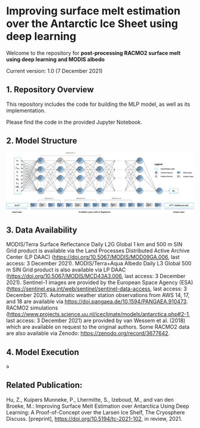 # Improving surface melt estimation over the Antarctic Ice Sheet using deep learning



Welcome to the repository for **post-processing RACMO2 surface melt using deep learning and MODIS albedo**

Current version: 1.0 (7 December 2021)



## 1. Repository Overview

This repository includes the code for building the MLP model, as well as its implementation.

Please find the code in the provided Jupyter Notebook.



## 2. Model Structure



![image-20211207120720707](https://github.com/Doktor-Hu/TC_MLP/blob/main/IMG/image-20211207120720707.png)


## 3. Data Availability

MODIS/Terra Surface Reflectance Daily L2G Global 1 km and 500 m SIN Grid product is available via the Land Processes Distributed Active Archive Center (LP DAAC) (https://doi.org/10.5067/MODIS/MOD09GA.006, last access: 3 December 2021). MODIS/Terra+Aqua Albedo Daily L3 Global 500 m SIN Grid product is also available via LP DAAC (https://doi.org/10.5067/MODIS/MCD43A3.006, last access: 3 December 2021). Sentinel-1 images are provided by the European Space Agency (ESA) (https://sentinel.esa.int/web/sentinel/sentinel-data-access, last access: 3 December 2021). Automatic weather station observations from AWS 14, 17, and 18 are available via https://doi.pangaea.de/10.1594/PANGAEA.910473. RACMO2 simulations (https://www.projects.science.uu.nl/iceclimate/models/antarctica.php#2-1, last access: 3 December 2021) are provided by van Wessem et al. (2018) which are available on request to the original authors. Some RACMO2 data are also available via Zenodo: https://zenodo.org/record/3677642.



## 4. Model Execution
```python
a

```



## Related Publication:

Hu, Z., Kuipers Munneke, P., Lhermitte, S., Izeboud, M., and van den Broeke, M.: Improving Surface Melt Estimation over Antarctica Using Deep Learning: A Proof-of-Concept over the Larsen Ice Shelf, The Cryosphere Discuss. [preprint], https://doi.org/10.5194/tc-2021-102, in review, 2021.
